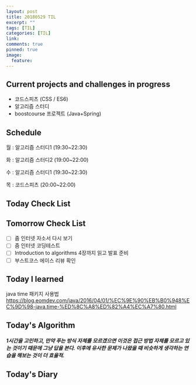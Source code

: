 ```yaml
---
layout: post
title: 20180529 TIL
excerpt: ""
tags: [TIL]
categories: [TIL]
link:
comments: true
pinned: true
image:
  feature:
---
```


## Current projects and challenges in progress

- 코드스피츠 (CSS / ES6)
- 알고리즘 스터디 
- boostcourse 프로젝트 (Java+Spring)

## Schedule

월 : 알고리즘 스터디1 (19:30~22:30) 

화 : 알고리즘 스터디2 (19:00~22:00)

수 : 알고리즘 스터디1 (19:30~22:30)

목 : 코드스피츠 (20:00~22:00)

## Today Check List



## Tomorrow Check List

- [ ] 줌 인터넷 자소서 다시 보기
- [ ] 줌 인터넷 코딩테스트
- [ ] Introduction to algorithms 4장까지 읽고 발표 준비
- [ ] 부스트코스 에이스 리뷰 확인

## Today I learned

java time 패키지 사용법
https://blog.eomdev.com/java/2016/04/01/%EC%9E%90%EB%B0%948%EC%9D%98-java.time-%ED%8C%A8%ED%82%A4%EC%A7%80.html



## Today's Algorithm

##### 1시간을 고민하고, 만약 푸는 방식 자체를 모르겠으면 이것은 접근 방법 자체를 모르고 있는 것이기 때문에 그냥 답을 본다. 이후에 유사한 문제가 나왔을 때 비슷하게 생각하는 연습을 해보는 것이 더 효율적.



## Today's Diary